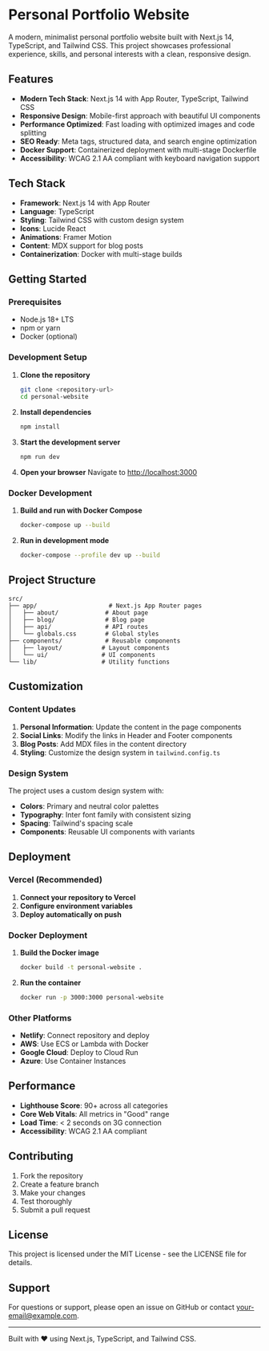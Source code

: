 # Personal Portfolio Website

A modern, minimalist personal portfolio website built with Next.js 14, TypeScript, and Tailwind CSS. This project showcases professional experience, skills, and personal interests with a clean, responsive design.

## Features

- **Modern Tech Stack**: Next.js 14 with App Router, TypeScript, Tailwind CSS
- **Responsive Design**: Mobile-first approach with beautiful UI components
- **Performance Optimized**: Fast loading with optimized images and code splitting
- **SEO Ready**: Meta tags, structured data, and search engine optimization
- **Docker Support**: Containerized deployment with multi-stage Dockerfile
- **Accessibility**: WCAG 2.1 AA compliant with keyboard navigation support

## Tech Stack

- **Framework**: Next.js 14 with App Router
- **Language**: TypeScript
- **Styling**: Tailwind CSS with custom design system
- **Icons**: Lucide React
- **Animations**: Framer Motion
- **Content**: MDX support for blog posts
- **Containerization**: Docker with multi-stage builds

## Getting Started

### Prerequisites

- Node.js 18+ LTS
- npm or yarn
- Docker (optional)

### Development Setup

1. **Clone the repository**
   ```bash
   git clone <repository-url>
   cd personal-website
   ```

2. **Install dependencies**
   ```bash
   npm install
   ```

3. **Start the development server**
   ```bash
   npm run dev
   ```

4. **Open your browser**
   Navigate to [http://localhost:3000](http://localhost:3000)

### Docker Development

1. **Build and run with Docker Compose**
   ```bash
   docker-compose up --build
   ```

2. **Run in development mode**
   ```bash
   docker-compose --profile dev up --build
   ```

## Project Structure

```
src/
├── app/                    # Next.js App Router pages
│   ├── about/             # About page
│   ├── blog/              # Blog page
│   ├── api/               # API routes
│   └── globals.css        # Global styles
├── components/            # Reusable components
│   ├── layout/           # Layout components
│   └── ui/               # UI components
└── lib/                  # Utility functions
```

## Customization

### Content Updates

1. **Personal Information**: Update the content in the page components
2. **Social Links**: Modify the links in Header and Footer components
3. **Blog Posts**: Add MDX files in the content directory
4. **Styling**: Customize the design system in `tailwind.config.ts`

### Design System

The project uses a custom design system with:
- **Colors**: Primary and neutral color palettes
- **Typography**: Inter font family with consistent sizing
- **Spacing**: Tailwind's spacing scale
- **Components**: Reusable UI components with variants

## Deployment

### Vercel (Recommended)

1. **Connect your repository to Vercel**
2. **Configure environment variables**
3. **Deploy automatically on push**

### Docker Deployment

1. **Build the Docker image**
   ```bash
   docker build -t personal-website .
   ```

2. **Run the container**
   ```bash
   docker run -p 3000:3000 personal-website
   ```

### Other Platforms

- **Netlify**: Connect repository and deploy
- **AWS**: Use ECS or Lambda with Docker
- **Google Cloud**: Deploy to Cloud Run
- **Azure**: Use Container Instances

## Performance

- **Lighthouse Score**: 90+ across all categories
- **Core Web Vitals**: All metrics in "Good" range
- **Load Time**: < 2 seconds on 3G connection
- **Accessibility**: WCAG 2.1 AA compliant

## Contributing

1. Fork the repository
2. Create a feature branch
3. Make your changes
4. Test thoroughly
5. Submit a pull request

## License

This project is licensed under the MIT License - see the LICENSE file for details.

## Support

For questions or support, please open an issue on GitHub or contact [your-email@example.com](mailto:your-email@example.com).

---

Built with ❤️ using Next.js, TypeScript, and Tailwind CSS.